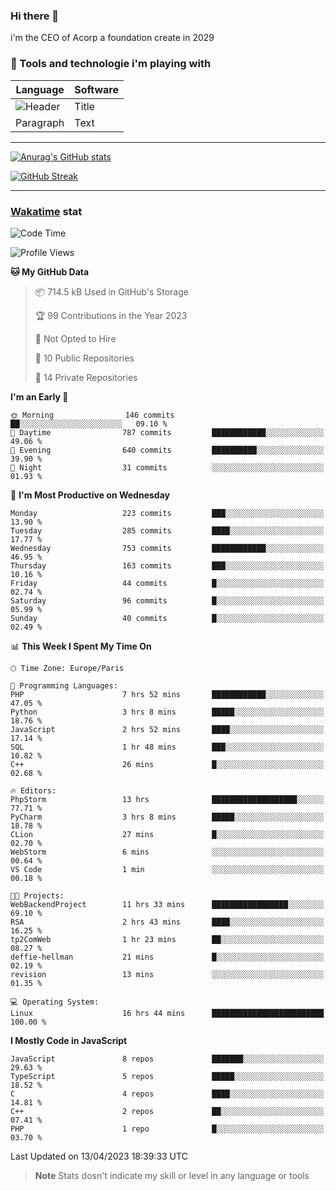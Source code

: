 ### Hi there 👋

i'm the CEO of Acorp a foundation create in 2029  

### 🧰 Tools and technologie i'm playing with

 | Language | Software |
| ----------- | ----------- |
| ![Header](https://img.shields.io/badge/Nuxt3-green&style=for-the-badge&logo=nustjs&logoColor=00DC82) | Title |
| Paragraph | Text |

---

[![Anurag's GitHub stats](https://github-readme-stats.vercel.app/api?username=ackimixs&show_icons=true&theme=github_dark&count_private=true)](https://www.ackimixs.xyz)

[![GitHub Streak](https://github-readme-streak-stats.herokuapp.com?user=Ackimixs&theme=github-dark-blue&date_format=j%20M%5B%20Y%5D&mode=weekly)](https://git.io/streak-stats)

---
 
 ### [Wakatime](https://wakatime.com/) stat

<!--START_SECTION:waka-->
![Code Time](http://img.shields.io/badge/Code%20Time-487%20hrs%2043%20mins-blue)

![Profile Views](http://img.shields.io/badge/Profile%20Views-0-blue)

**🐱 My GitHub Data** 

> 📦 714.5 kB Used in GitHub's Storage 
 > 
> 🏆 99 Contributions in the Year 2023
 > 
> 🚫 Not Opted to Hire
 > 
> 📜 10 Public Repositories 
 > 
> 🔑 14 Private Repositories 
 > 
**I'm an Early 🐤** 

```text
🌞 Morning                146 commits         ██░░░░░░░░░░░░░░░░░░░░░░░   09.10 % 
🌆 Daytime                787 commits         ████████████░░░░░░░░░░░░░   49.06 % 
🌃 Evening                640 commits         ██████████░░░░░░░░░░░░░░░   39.90 % 
🌙 Night                  31 commits          ░░░░░░░░░░░░░░░░░░░░░░░░░   01.93 % 
```
📅 **I'm Most Productive on Wednesday** 

```text
Monday                   223 commits         ███░░░░░░░░░░░░░░░░░░░░░░   13.90 % 
Tuesday                  285 commits         ████░░░░░░░░░░░░░░░░░░░░░   17.77 % 
Wednesday                753 commits         ████████████░░░░░░░░░░░░░   46.95 % 
Thursday                 163 commits         ███░░░░░░░░░░░░░░░░░░░░░░   10.16 % 
Friday                   44 commits          █░░░░░░░░░░░░░░░░░░░░░░░░   02.74 % 
Saturday                 96 commits          █░░░░░░░░░░░░░░░░░░░░░░░░   05.99 % 
Sunday                   40 commits          █░░░░░░░░░░░░░░░░░░░░░░░░   02.49 % 
```


📊 **This Week I Spent My Time On** 

```text
🕑︎ Time Zone: Europe/Paris

💬 Programming Languages: 
PHP                      7 hrs 52 mins       ████████████░░░░░░░░░░░░░   47.05 % 
Python                   3 hrs 8 mins        █████░░░░░░░░░░░░░░░░░░░░   18.76 % 
JavaScript               2 hrs 52 mins       ████░░░░░░░░░░░░░░░░░░░░░   17.14 % 
SQL                      1 hr 48 mins        ███░░░░░░░░░░░░░░░░░░░░░░   10.82 % 
C++                      26 mins             █░░░░░░░░░░░░░░░░░░░░░░░░   02.68 % 

🔥 Editors: 
PhpStorm                 13 hrs              ███████████████████░░░░░░   77.71 % 
PyCharm                  3 hrs 8 mins        █████░░░░░░░░░░░░░░░░░░░░   18.78 % 
CLion                    27 mins             █░░░░░░░░░░░░░░░░░░░░░░░░   02.70 % 
WebStorm                 6 mins              ░░░░░░░░░░░░░░░░░░░░░░░░░   00.64 % 
VS Code                  1 min               ░░░░░░░░░░░░░░░░░░░░░░░░░   00.18 % 

🐱‍💻 Projects: 
WebBackendProject        11 hrs 33 mins      █████████████████░░░░░░░░   69.10 % 
RSA                      2 hrs 43 mins       ████░░░░░░░░░░░░░░░░░░░░░   16.25 % 
tp2ComWeb                1 hr 23 mins        ██░░░░░░░░░░░░░░░░░░░░░░░   08.27 % 
deffie-hellman           21 mins             █░░░░░░░░░░░░░░░░░░░░░░░░   02.19 % 
revision                 13 mins             ░░░░░░░░░░░░░░░░░░░░░░░░░   01.35 % 

💻 Operating System: 
Linux                    16 hrs 44 mins      █████████████████████████   100.00 % 
```

**I Mostly Code in JavaScript** 

```text
JavaScript               8 repos             ███████░░░░░░░░░░░░░░░░░░   29.63 % 
TypeScript               5 repos             █████░░░░░░░░░░░░░░░░░░░░   18.52 % 
C                        4 repos             ████░░░░░░░░░░░░░░░░░░░░░   14.81 % 
C++                      2 repos             ██░░░░░░░░░░░░░░░░░░░░░░░   07.41 % 
PHP                      1 repo              █░░░░░░░░░░░░░░░░░░░░░░░░   03.70 % 
```




 Last Updated on 13/04/2023 18:39:33 UTC
<!--END_SECTION:waka-->

> **Note**
> Stats dosn't indicate my skill or level in any language or tools
